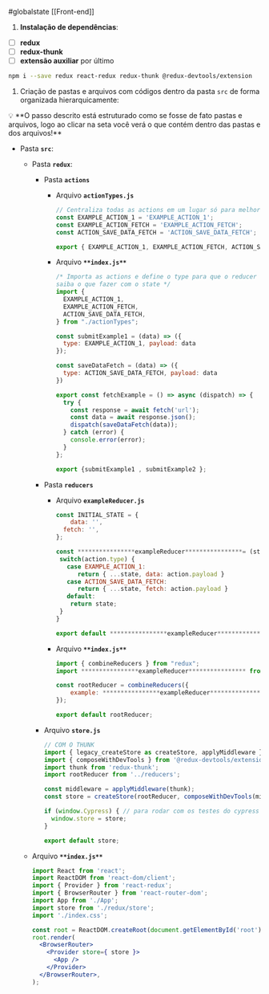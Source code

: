 #globalstate 
[[Front-end]]
1. **Instalação de dependências**:
- [ ]  **redux**
- [ ]  **redux-thunk**
- [ ]  **extensão auxiliar** por último

```bash
npm i --save redux react-redux redux-thunk @redux-devtools/extension
```

1. Criação  de pastas e arquivos com códigos dentro da pasta `src` de forma organizada hierarquicamente:

<aside>
💡 **O passo descrito está estruturado como se fosse de fato pastas e arquivos, logo ao clicar na seta você verá o que contém dentro das pastas e dos arquivos!**

</aside>

- Pasta **`src`**:
    - Pasta **`redux`**:
        - Pasta **`actions`**
            - Arquivo ******`actionTypes.js`******
                
                ```jsx
                // Centraliza todas as actions em um lugar só para melhor organização
                const EXAMPLE_ACTION_1 = 'EXAMPLE_ACTION_1';
                const EXAMPLE_ACTION_FETCH = 'EXAMPLE_ACTION_FETCH';
                const ACTION_SAVE_DATA_FETCH = 'ACTION_SAVE_DATA_FETCH';
                
                export { EXAMPLE_ACTION_1, EXAMPLE_ACTION_FETCH, ACTION_SAVE_DATA_FETCH };
                ```
                
            - Arquivo **************`**index.js**`**************
                
                ```jsx
                /* Importa as actions e define o type para que o reducer
                saiba o que fazer com o state */
                import {
                  EXAMPLE_ACTION_1,
                  EXAMPLE_ACTION_FETCH,
                  ACTION_SAVE_DATA_FETCH,
                } from "./actionTypes";
                
                const submitExample1 = (data) => ({
                  type: EXAMPLE_ACTION_1, payload: data
                });
                
                const saveDataFetch = (data) => ({
                  type: ACTION_SAVE_DATA_FETCH, payload: data
                })
                
                export const fetchExample = () => async (dispatch) => {
                  try {
                    const response = await fetch('url');
                    const data = await response.json();
                    dispatch(saveDataFetch(data));
                  } catch (error) {
                    console.error(error);
                  }
                };
                
                export {submitExample1 , submitExample2 };
                ```
                
        - Pasta **`reducers`**
            - Arquivo **`exampleReducer.js`**
                
                ```jsx
                const INITIAL_STATE = {
                	data: '',
                  fetch: '',
                };
                
                const ****************exampleReducer****************= (state = INITIAL_STATE, action) => {
                 switch(action.type) {
                   case EXAMPLE_ACTION_1:
                	  return { ...state, data: action.payload }
                   case ACTION_SAVE_DATA_FETCH:
                	  return { ...state, fetch: action.payload }
                   default:
                    return state;
                 }
                }
                
                export default ****************exampleReducer****************;
                ```
                
            - Arquivo **************`**index.js**`**************
                
                ```jsx
                import { combineReducers } from "redux";
                import ****************exampleReducer**************** from "./****************exampleReducer****************";
                
                const rootReducer = combineReducers({
                    example: ****************exampleReducer****************
                });
                
                export default rootReducer;
                ```
                
        - Arquivo **`store.js`**
            
            ```jsx
            // COM O THUNK
            import { legacy_createStore as createStore, applyMiddleware } from 'redux';
            import { composeWithDevTools } from '@redux-devtools/extension';
            import thunk from 'redux-thunk';
            import rootReducer from '../reducers';
            
            const middleware = applyMiddleware(thunk);
            const store = createStore(rootReducer, composeWithDevTools(middleware));
            
            if (window.Cypress) { // para rodar com os testes do cypress
              window.store = store;
            }
            
            export default store;
            ```
            
    - Arquivo **************`**index.js**`**************
        
        ```jsx
        import React from 'react';
        import ReactDOM from 'react-dom/client';
        import { Provider } from 'react-redux';
        import { BrowserRouter } from 'react-router-dom';
        import App from './App';
        import store from './redux/store';
        import './index.css';
        
        const root = ReactDOM.createRoot(document.getElementById('root'));
        root.render(
          <BrowserRouter>
            <Provider store={ store }>
              <App />
            </Provider>
          </BrowserRouter>,
        );
        ```
        
